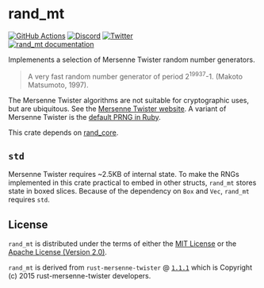 # rand_mt

[![GitHub Actions](https://github.com/artichoke/rand_mt/workflows/CI/badge.svg)](https://github.com/artichoke/rand_mt/actions)
[![Discord](https://img.shields.io/discord/607683947496734760)](https://discord.gg/QCe2tp2)
[![Twitter](https://img.shields.io/twitter/follow/artichokeruby?label=Follow&style=social)](https://twitter.com/artichokeruby)
<br>
[![rand_mt documentation](https://img.shields.io/badge/docs-rand__mt-blue.svg)](https://artichoke.github.io/rand_mt/rand_mt/)

Implemenents a selection of Mersenne Twister random number generators.

> A very fast random number generator of period 2<sup>19937</sup>-1. (Makoto
> Matsumoto, 1997).

The Mersenne Twister algorithms are not suitable for cryptographic uses, but are
ubiquitous. See the
[Mersenne Twister website](http://www.math.sci.hiroshima-u.ac.jp/~m-mat/MT/emt.html).
A variant of Mersenne Twister is the
[default PRNG in Ruby](https://ruby-doc.org/core-2.6.3/Random.html).

This crate depends on [rand_core](https://crates.io/crates/rand_core).

## `std`

Mersenne Twister requires ~2.5KB of internal state. To make the RNGs implemented
in this crate practical to embed in other structs, `rand_mt` stores state in
boxed slices. Because of the dependency on `Box` and `Vec`, `rand_mt` requires
`std`.

## License

`rand_mt` is distributed under the terms of either the
[MIT License](/LICENSE-MIT) or the
[Apache License (Version 2.0)](/LICENSE-APACHE).

`rand_mt` is derived from `rust-mersenne-twister` @
[`1.1.1`](https://github.com/dcrewi/rust-mersenne-twister/tree/1.1.1) which is
Copyright (c) 2015 rust-mersenne-twister developers.
